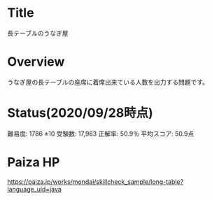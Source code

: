 # Title
長テーブルのうなぎ屋

# Overview
うなぎ屋の長テーブルの座席に着席出来ている人数を出力する問題です。

# Status(2020/09/28時点)
難易度: 1786 ±10  受験数: 17,983  正解率: 50.9％  平均スコア: 50.9点

# Paiza HP
https://paiza.jp/works/mondai/skillcheck_sample/long-table?language_uid=java
